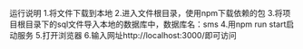 运行说明
1.将文件下载到本地
2.进入文件根目录，使用npm下载依赖的包
3.将项目根目录下的sql文件导入本地的数据库中，数据库名：sms
4.用npm run start启动服务
5.打开浏览器
6.输入网址http://localhost:3000/即可访问
